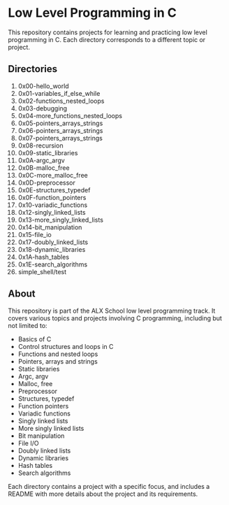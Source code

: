 # Low Level Programming in C

This repository contains projects for learning and practicing low level programming in C. Each directory corresponds to a different topic or project.

## Directories
1. 0x00-hello_world
2. 0x01-variables_if_else_while
3. 0x02-functions_nested_loops
4. 0x03-debugging
5. 0x04-more_functions_nested_loops
6. 0x05-pointers_arrays_strings
7. 0x06-pointers_arrays_strings
8. 0x07-pointers_arrays_strings
9. 0x08-recursion
10. 0x09-static_libraries
11. 0x0A-argc_argv
12. 0x0B-malloc_free
13. 0x0C-more_malloc_free
14. 0x0D-preprocessor
15. 0x0E-structures_typedef
16. 0x0F-function_pointers
17. 0x10-variadic_functions
18. 0x12-singly_linked_lists
19. 0x13-more_singly_linked_lists
20. 0x14-bit_manipulation
21. 0x15-file_io
22. 0x17-doubly_linked_lists
23. 0x18-dynamic_libraries
24. 0x1A-hash_tables
25. 0x1E-search_algorithms
26. simple_shell/test


## About

This repository is part of the ALX School low level programming track. It covers various topics and projects involving C programming, including but not limited to:

- Basics of C
- Control structures and loops in C
- Functions and nested loops
- Pointers, arrays and strings
- Static libraries
- Argc, argv
- Malloc, free
- Preprocessor
- Structures, typedef
- Function pointers
- Variadic functions
- Singly linked lists
- More singly linked lists
- Bit manipulation
- File I/O
- Doubly linked lists
- Dynamic libraries
- Hash tables
- Search algorithms

Each directory contains a project with a specific focus, and includes a README with more details about the project and its requirements.

